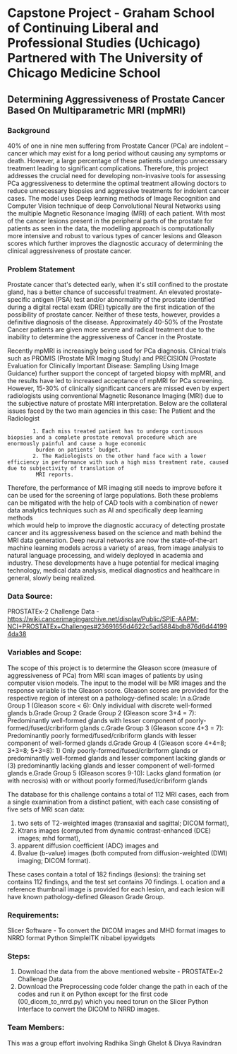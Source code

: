 # Capstone Project - Graham School of Continuing Liberal and Professional Studies (Uchicago) Partnered with The University of Chicago Medicine School


## Determining Aggressiveness of Prostate Cancer Based On Multiparametric MRI (mpMRI)


### Background

40% of one in nine men suffering from Prostate Cancer (PCa) are indolent – cancer which may exist for a long period without causing any symptoms or death. 
However, a large percentage of these patients undergo unnecessary treatment leading to significant complications. Therefore, this project addresses the crucial need for 
developing non-invasive tools for assessing PCa aggressiveness to determine the optimal treatment allowing doctors to reduce unnecessary biopsies and 
aggressive treatments for indolent cancer cases. The model uses Deep learning methods of Image Recognition and Computer Vision technique of 
deep Convolutional Neural Networks using the multiple Magnetic Resonance Imaging (MRI) of each patient. With most of the cancer lesions present in the 
peripheral parts of the prostate for patients as seen in the data, the modelling approach is computationally more intensive and robust to various types of cancer lesions and 
Gleason scores which further improves the diagnostic accuracy of determining the clinical aggressiveness of prostate cancer. 


### Problem Statement

Prostate cancer that's detected early, when it's still confined to the prostate gland, has a better chance of successful treatment. 
An elevated prostate-specific antigen (PSA) test and/or abnormality of the prostate identified during a digital rectal exam (DRE) typically are the 
first indication of the possibility of prostate cancer. Neither of these tests, however, provides a definitive diagnosis of the disease. 
Approximately 40-50% of the Prostate Cancer patients are given more severe and radical treatment due to the inability to determine the aggressiveness of Cancer in the Prostate.

Recently mpMRI is increasingly being used for PCa diagnosis. Clinical trials such as PROMIS (Prostate MR Imaging Study) and PRECISION (Prostate Evaluation for Clinically Important Disease: Sampling Using Image Guidance) further support the concept of targeted biopsy with mpMRI, and the results have led to increased acceptance of mpMRI for PCa screening. However, 15-30% of clinically significant cancers are missed even by expert radiologists using conventional Magnetic Resonance Imaging (MRI) due to the subjective nature of prostate MRI interpretation. Below are the collateral issues faced by the two main agencies in this case: The Patient and the Radiologist

            1. Each miss treated patient has to undergo continuous biopsies and a complete prostate removal procedure which are enormously painful and cause a huge economic     
             burden on patients’ budget.
            2. The Radiologists on the other hand face with a lower efficiency in performance with such a high miss treatment rate, caused due to subjectivity of translation of 
             MRI reports.

Therefore, the performance of MR imaging still needs to improve before it can be used for the screening of large populations. 
Both these problems can be mitigated with the help of  CAD tools with a combination of newer data analytics techniques such as AI and specifically deep learning methods  
which would  help to  improve  the  diagnostic  accuracy  of  detecting  prostate  cancer and its aggressiveness based on the science and math behind the MRI data generation. 
Deep neural networks are now the state-of-the-art machine learning models across a variety of areas, from image analysis to natural language processing, and widely deployed 
in academia and industry. These developments have a huge potential for medical imaging technology, medical data analysis, medical diagnostics and healthcare in general, 
slowly being realized.

### Data Source: 

PROSTATEx-2 Challenge Data - https://wiki.cancerimagingarchive.net/display/Public/SPIE-AAPM-NCI+PROSTATEx+Challenges#23691656d4622c5ad5884bdb876d6d441994da38

### Variables and Scope:

The scope of this project is to determine the Gleason score (measure of aggressiveness of PCa) from MRI scan images of patients by using computer vision models.
The input to the model will be MRI images and the response variable is the Gleason score.
Gleason scores are provided for the respective region of interest on a pathology-defined scale: \n
            a.Grade Group 1 (Gleason score < 6): Only individual with discrete well-formed glands
            b.Grade Group 2 Grade Group 2 (Gleason score 3+4 = 7): Predominantly well-formed glands with lesser component of poorly-formed/fused/cribriform glands
            c.Grade Group 3 (Gleason score 4+3 = 7): Predominantly poorly formed/fused/cribriform glands with lesser component of well-formed glands
            d.Grade Group 4 (Gleason score 4+4=8; 3+3=8; 5+3=8): 1) Only poorly-formed/fused/cribriform glands or predominantly well-formed glands and lesser component 
            lacking glands or (3) predominantly lacking glands and lesser component of well-formed glands
            e.Grade Group 5 (Gleason scores 9-10): Lacks gland formation (or with necrosis) with or without poorly formed/fused/cribriform glands

The database for this challenge contains a total of 112 MRI cases, each from a single examination from a distinct patient, with each case consisting of five sets of 
MRI scan data: 
1. two sets of T2-weighted images (transaxial and sagittal; DICOM format), 
2. Ktrans images (computed from dynamic contrast-enhanced (DCE) images; mhd format),  
3. apparent diffusion coefficient (ADC) images and 
4. Bvalue (b-value) images (both computed from diffusion-weighted (DWI) imaging; DICOM format). 

These cases contain a total of 182 findings (lesions): the training set contains 112 findings, and the test set contains 70 findings. L
ocation and a reference thumbnail image is provided for each lesion, and each lesion will have known pathology-defined Gleason Grade Group. 

### Requirements:
Slicer Software - To convert the DICOM images and MHD format images to NRRD format
Python
SimpleITK
nibabel
ipywidgets


### Steps:
1. Download the data from the above mentioned website - PROSTATEx-2 Challenge Data
2. Download the Preprocessing code folder change the path in each of the codes and run it on Python except for the first code (00_dicom_to_nrrd.py) which you need torun on the Slicer Python Interface to convert the DICOM to NRRD images.


### Team Members:
This was a group effort involving Radhika Singh Ghelot & Divya Ravindran
